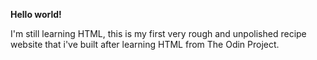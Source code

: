 **Hello world!**

I'm still learning HTML, this is my first very rough and unpolished
recipe website that i've built after learning HTML from The Odin Project.
